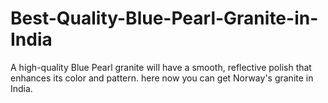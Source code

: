 # Best-Quality-Blue-Pearl-Granite-in-India
A high-quality Blue Pearl granite will have a smooth, reflective polish that enhances its color and pattern. here now you can get Norway's granite in India.
